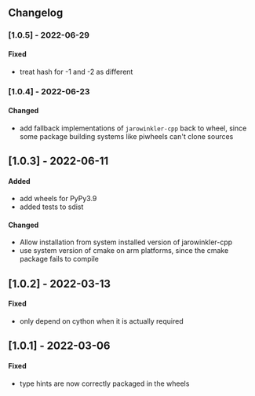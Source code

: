 ## Changelog

### [1.0.5] - 2022-06-29
#### Fixed
- treat hash for -1 and -2 as different

### [1.0.4] - 2022-06-23
#### Changed
- add fallback implementations of `jarowinkler-cpp` back to wheel,
  since some package building systems like piwheels can't clone sources

## [1.0.3] - 2022-06-11
#### Added
- add wheels for PyPy3.9
- added tests to sdist

#### Changed
- Allow installation from system installed version of jarowinkler-cpp
- use system version of cmake on arm platforms, since the cmake package fails to compile

## [1.0.2] - 2022-03-13
#### Fixed
- only depend on cython when it is actually required

## [1.0.1] - 2022-03-06
#### Fixed
- type hints are now correctly packaged in the wheels
